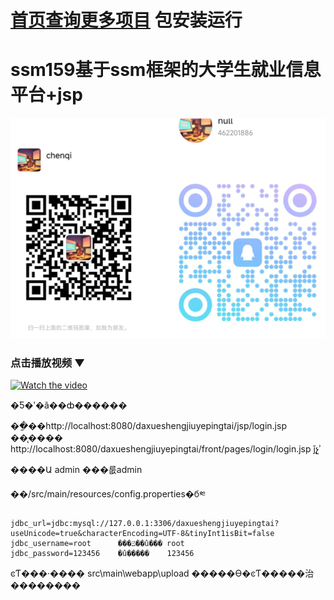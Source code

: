# [首页查询更多项目](https://github.com/GraduationProject-ssm) 包安装运行


# ssm159基于ssm框架的大学生就业信息平台+jsp

![picture](https://raw.githubusercontent.com/GraduationProject-springboot/.github/main/img/wx.png)

### 点击播放视频 ▼
[![Watch the video](https://i.sstatic.net/Vp2cE.png)](https://www.bilibili.com/video/BV1T48XecE9G?p=153)


�Ƽ�ʹ�ã��ȸ������

��ַ��http://localhost:8080/daxueshengjiuyepingtai/jsp/login.jsp ��̨����
	  http://localhost:8080/daxueshengjiuyepingtai/front/pages/login/login.jsp ǰ̨չʾ


����Ա  admin  ���룺admin     
 
 
��/src/main/resources/config.properties�б༭
											
	jdbc_url=jdbc:mysql://127.0.0.1:3306/daxueshengjiuyepingtai?useUnicode=true&characterEncoding=UTF-8&tinyInt1isBit=false
	jdbc_username=root	    ���ݿ��û��� root
	jdbc_password=123456	�û�����    123456


ͼƬ���·���� src\main\webapp\upload �����ϴ�ͼƬ�����治��������




  










